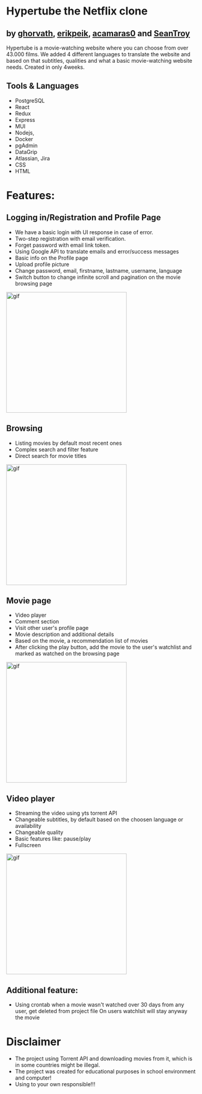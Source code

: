 # Hypertube the Netflix clone

## by [ghorvath](https://github.com/mobahug), [erikpeik](https://github.com/erikpeik), [acamaras0](https://github.com/acamaras0) and [SeanTroy](https://github.com/SeanTroy)

Hypertube is a movie-watching website where you can choose from over 43.000 films.
We added 4 different languages to translate the website and based on that subtitles, qualities and what a basic movie-watching website needs.
Created in only 4weeks.

## Tools & Languages

  - PostgreSQL
  - React
  - Redux
  - Express
  - MUI
  - Nodejs,
  - Docker
  - pgAdmin
  - DataGrip
  - Atlassian, Jira
  - CSS
  - HTML


# Features:

## Logging in/Registration and Profile Page

  - We have a basic login with UI response in case of error.
  - Two-step registration with email verification.
  - Forget password with email link token.
  - Using Google API to translate emails and error/success messages
  - Basic info on the Profile page
  - Upload profile picture
  - Change password, email, firstname, lastname, username, language
  - Switch button to change infinite scroll and pagination on the movie browsing page
  
  
  <div>
    <img height="320em"  src="https://user-images.githubusercontent.com/83179142/202658873-2df0c9f2-3e1c-43da-9aa3-1d2088ce2a1a.gif" alt="gif"/>
  </div>
  
  
  ## Browsing
  
  - Listing movies by default most recent ones
  - Complex search and filter feature
  - Direct search for movie titles


  <div>
    <img height="320em"  src="https://user-images.githubusercontent.com/83179142/202667460-26960950-79a1-47cc-a932-69ba974d253f.gif" alt="gif"/>
  </div>


  ## Movie page
  
  - Video player
  - Comment section
  - Visit other user's profile page
  - Movie description and additional details
  - Based on the movie, a recommendation list of movies
  - After clicking the play button, add the movie to the user's watchlist and marked as watched on the browsing page

  <div>
    <img height="320em"  src="https://user-images.githubusercontent.com/83179142/202673859-8fda9939-d2fc-4f68-a8b9-3a1687e7139d.gif" alt="gif"/>
  </div>


## Video player

  - Streaming the video using yts torrent API
  - Changeable subtitles, by default based on the choosen language or availability
  - Changeable quality
  - Basic features like: pause/play
  - Fullscreen
 
 
  <div>
    <img height="320em" src="https://user-images.githubusercontent.com/83179142/202702017-ddacdcd1-1e05-4d8d-8d8d-92750eed1d21.gif" alt="gif"/>
  </div>
 
## Additional feature:

  - Using crontab when a movie wasn't watched over 30 days from any user, get deleted from project file
    On users watchlsit will stay anyway the movie
    
 # Disclaimer
 
   - The project using Torrent API and downloading movies from it, which is in some countries might be illegal.
   - The project was created for educational purposes in school environment and computer!
   - Using to your own responsible!!!
